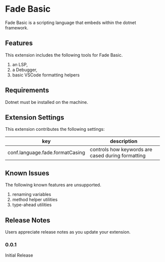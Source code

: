 # Fade Basic

Fade Basic is a scripting language that embeds within the dotnet framework. 

## Features

This extension includes the following tools for Fade Basic.
1. an LSP,
2. a Debugger,
3. basic VSCode formatting helpers

## Requirements

Dotnet must be installed on the machine.

## Extension Settings

This extension contributes the following settings:

| key                             | description |
| ------------------------------- | ----------- |
| conf.language.fade.formatCasing | controls how keywords are cased during formatting |

## Known Issues

The following known features are unsupported.

1. renaming variables
2. method helper utilities
3. type-ahead utilities 

## Release Notes

Users appreciate release notes as you update your extension.

### 0.0.1
Initial Release